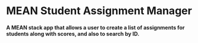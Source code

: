# MEAN Student Assignment Manager

#### A MEAN stack app that allows a user to create a list of assignments for students along with scores, and also to search by ID.
